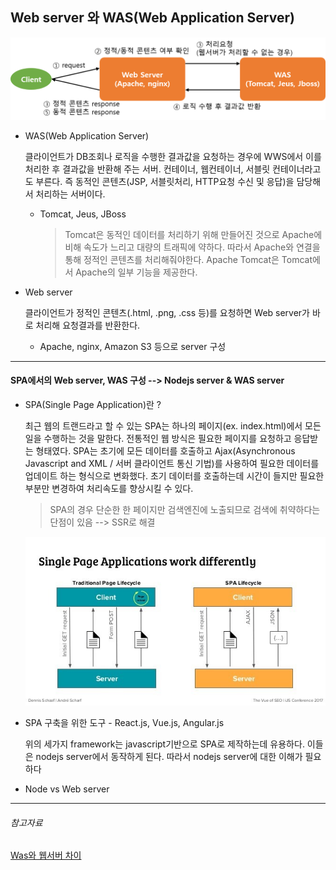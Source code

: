 ## Web server 와 WAS(Web Application Server)

![Web server와 WAS 동작](../src/webserver_was.png)

* WAS(Web Application Server)

    클라이언트가 DB조회나 로직을 수행한 결과값을 요청하는 경우에 WWS에서 이를 처리한 후 결과값을 반환해 주는 서버. 컨테이너, 웹컨테이너, 서블릿 컨테이너라고도 부른다. 
    즉 동적인 콘텐츠(JSP, 서블릿처리, HTTP요청 수신 및 응답)을 담당해서 처리하는 서버이다.
    * Tomcat, Jeus, JBoss
        
        >Tomcat은 동적인 데이터를 처리하기 위해 만들어진 것으로 Apache에 비해 속도가 느리고 대량의 트래픽에 약하다. 따라서  Apache와 연결을 통해 정적인 콘텐츠를 처리해줘야한다.
        Apache Tomcat은 Tomcat에서 Apache의 일부 기능을 제공한다.

* Web server 

    클라이언트가 정적인 콘텐츠(.html, .png, .css 등)를 요청하면 Web server가 바로 처리해 요청결과를 반환한다. 
    * Apache, nginx, Amazon S3 등으로 server 구성

    


---


#### SPA에서의 Web server, WAS 구성 --> Nodejs server & WAS server

* SPA(Single Page Application)란 ? 

    최근 웹의 트랜드라고 할 수 있는 SPA는 하나의 페이지(ex. index.html)에서 모든 일을 수행하는 것을 말한다. 전통적인 웹 방식은 필요한 페이지를 요청하고 응답받는 형태였다. SPA는 초기에 모든 데이터를 호출하고 Ajax(Asynchronous Javascript and XML / 서버 클라이언트 통신 기법)를 사용하여 필요한 데이터를 업데이트 하는 형식으로 변화했다. 초기 데이터를 호출하는데 시간이 들지만 필요한 부분만 변경하여 처리속도를 향상시킬 수 있다. 
    > SPA의 경우 단순한 한 페이지만 검색엔진에 노출되므로 검색에 취약하다는 단점이 있음 --> SSR로 해결

    ![spa](../src/spa.jpg)
    

* SPA 구축을 위한 도구 - React.js, Vue.js, Angular.js

    위의 세가지 framework는 javascript기반으로 SPA로 제작하는데 유용하다.
    이들은 nodejs server에서 동작하게 된다. 따라서 nodejs server에 대한 이해가 필요하다


* Node vs Web server
    
        
        

---

###### 참고자료
[Was와 웹서버 차이](https://jeong-pro.tistory.com/84)
